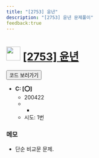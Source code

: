 ```yaml
---
title: "[2753] 윤년"
description: "[2753] 윤년 문제풀이"
feedback:true
---
```

<h1><img src="https://doky.space/assets/icpclev/b4.svg" height="37px"> <a href="http://icpc.me/2753">[2753] 윤년</a></h1>

<a href="https://github.com/DokySp/acmicpc-practice/tree/master/2753"><button class="btn btn-info">코드 보러가기</button></a>

- **C: [:o:]**
  - 200422
  - -
  - 시도: 1번

### 메모
 - 단순 비교문 문제.

